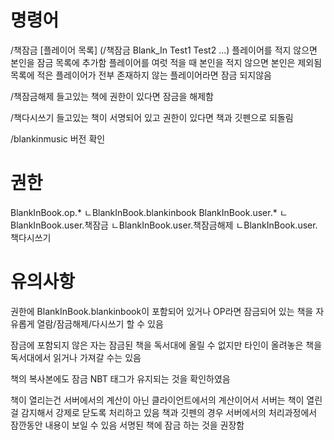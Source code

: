 # 명령어
/책잠금 [플레이어 목록] (/책잠금 Blank_In Test1 Test2 ...)
플레이어를 적지 않으면 본인을 잠금 목록에 추가함
플레이어를 여럿 적을 때 본인을 적지 않으면 본인은 제외됨
목록에 적은 플레이어가 전부 존재하지 않는 플레이어라면 잠금 되지않음

/책잠금해제
들고있는 책에 권한이 있다면 잠금을 해제함

/책다시쓰기
들고있는 책이 서명되어 있고 권한이 있다면 책과 깃펜으로 되돌림

/blankinmusic
버전 확인


# 권한
BlankInBook.op.*
ㄴBlankInBook.blankinbook
BlankInBook.user.*
ㄴBlankInBook.user.책잠금
ㄴBlankInBook.user.책잠금해제
ㄴBlankInBook.user.책다시쓰기


# 유의사항
권한에 BlankInBook.blankinbook이 포함되어 있거나 OP라면 잠금되어 있는 책을 자유롭게 열람/잠금해제/다시쓰기 할 수 있음

잠금에 포함되지 않은 자는 잠금된 책을 독서대에 올릴 수 없지만 타인이 올려놓은 책을 독서대에서 읽거나 가져갈 수는 있음

책의 복사본에도 잠금 NBT 태그가 유지되는 것을 확인하였음

책이 열리는건 서버에서의 계산이 아닌 클라이언트에서의 계산이어서 서버는 책이 열린 걸 감지해서 강제로 닫도록 처리하고 있음
책과 깃펜의 경우 서버에서의 처리과정에서 잠깐동안 내용이 보일 수 있음 서명된 책에 잠금 하는 것을 권장함

